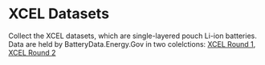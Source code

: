 # XCEL Datasets

Collect the XCEL datasets, which are single-layered pouch Li-ion batteries.
Data are held by BatteryData.Energy.Gov in two colelctions: [XCEL Round 1](https://batterydata.energy.gov/dataset/xcel-round-1-slpc-reupload), [XCEL Round 2](https://batterydata.energy.gov/dataset/xcel-round-2-slpc-reupload-2)
